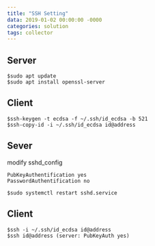 ```yaml
---
title: "SSH Setting"
data: 2019-01-02 00:00:00 -0000
categories: solution 
tags: collector
---
```


## Server
```
$sudo apt update
$sudo apt install openssl-server
```

## Client
```
$ssh-keygen -t ecdsa -f ~/.ssh/id_ecdsa -b 521
$ssh-copy-id -i ~/.ssh/id_ecdsa id@address
```

## Sever
modify sshd_config
```
PubKeyAuthentification yes
PasswordAuthentification no
```
```
$sudo systemctl restart sshd.service
```

## Client
```
$ssh -i ~/.ssh/id_ecdsa id@address
$ssh id@address (server: PubKeyAuth yes)
```
